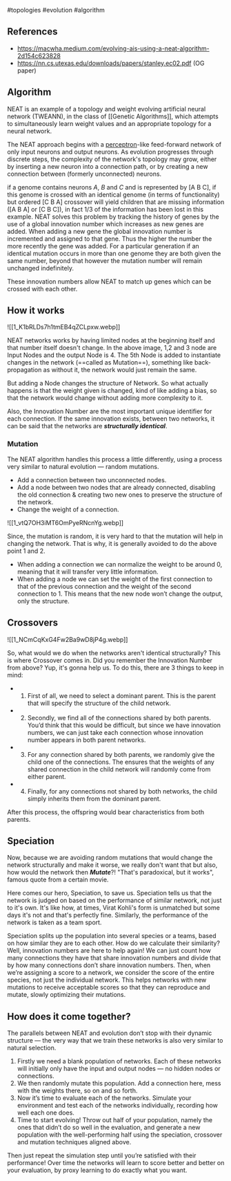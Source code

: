 #topologies #evolution #algorithm
## References
- https://macwha.medium.com/evolving-ais-using-a-neat-algorithm-2d154c623828
- https://nn.cs.utexas.edu/downloads/papers/stanley.ec02.pdf (OG paper)

## Algorithm

NEAT is an example of a topology and weight evolving artificial neural network (TWEANN), in the class of [[Genetic Algorithms]], which attempts to simultaneously learn weight values and an appropriate topology for a neural network.

The NEAT approach begins with a [perceptron](https://en.wikipedia.org/wiki/Perceptron "Perceptron")-like feed-forward network of only input neurons and output neurons. As evolution progresses through discrete steps, the complexity of the network's topology may grow, either by inserting a new neuron into a connection path, or by creating a new connection between (formerly unconnected) neurons.

if a genome contains neurons _A_, _B_ and _C_ and is represented by [A B C], if this genome is crossed with an identical genome (in terms of functionality) but ordered [C B A] crossover will yield children that are missing information ([A B A] or [C B C]), in fact 1/3 of the information has been lost in this example. NEAT solves this problem by tracking the history of genes by the use of a global innovation number which increases as new genes are added. When adding a new gene the global innovation number is incremented and assigned to that gene. Thus the higher the number the more recently the gene was added. For a particular generation if an identical mutation occurs in more than one genome they are both given the same number, beyond that however the mutation number will remain unchanged indefinitely.

These innovation numbers allow NEAT to match up genes which can be crossed with each other.

## How it works

![[1_K1bRLDs7h1tmEB4qZCLpxw.webp]]  

NEAT networks works by having limited nodes at the beginning itself and that number itself doesn't change. In the above image, 1,2 and 3 node are Input Nodes and the output Node is 4. The 5th Node is added to instantiate changes in the network (==called as Mutation==), something like back-propagation as without it, the network would just remain the same.

But adding a Node changes the structure of Network. So what actually happens is that the weight given is changed, kind of like adding a bias, so that the network would change without adding more complexity to it.

Also, the Innovation Number are the most important unique identifier for each connection. If the same innovation exists, between two networks, it can be said that the networks are ***structurally identical***.

### Mutation

The NEAT algorithm handles this process a little differently, using a process very similar to natural evolution — random mutations.

-  Add a connection between two unconnected nodes.
-  Add a node between two nodes that are already connected, disabling the old   connection & creating two new ones to preserve the structure of the network.
- Change the weight of a connection.

![[1_vtQ7OH3iMT6OmPyeRNcnYg.webp]]

Since, the mutation is random, it is very hard to that the mutation will help in changing the network. That is why, it is generally avoided to do the above point 1 and 2.

-  When adding a connection we can normalize the weight to be around 0, meaning that it will transfer very little information.
-  When adding a node we can set the weight of the first connection to that of the  previous connection and the weight of the second connection to 1. This means that the new node won’t change the output, only the structure.

## Crossovers

![[1_NCmCqKxG4Fw2Ba9wD8jP4g.webp]]

So, what would we do when the networks aren't identical structurally? This is where Crossover comes in. Did you remember the Innovation Number from above? Yup, it's gonna help us. To do this, there are 3 things to keep in mind:

- 1. First of all, we need to select a dominant parent. This is the parent that will specify the structure of the child network.
- 2. Secondly, we find all of the connections shared by both parents. You’d think that this would be difficult, but since we have innovation numbers, we can just take each connection whose innovation number appears in both parent networks.
- 3. For any connection shared by both parents, we randomly give the child one of the connections. The ensures that the weights of any shared connection in the child network will randomly come from either parent.
- 4. Finally, for any connections not shared by both networks, the child simply inherits them from the dominant parent.

After this process, the offspring would bear characteristics from both parents.

## Speciation

Now, because we are avoiding random mutations that would change the network structurally and make it worse, we really don't want that but also, how would the network then ***Mutate***?! "That's paradoxical, but it works", famous quote from a certain movie.

Here comes our hero, Speciation, to save us. Speciation tells us that the network is judged on based on the performance of similar network, not just to it's own. It's like how, at times, Virat Kohli's form is unmatched but some days it's not and that's perfectly fine. Similarly, the performance of the network is taken as a team sport.

Speciation splits up the population into several species or a teams, based on how similar they are to each other. How do we calculate their similarity? Well, innovation numbers are here to help again! We can just count how many connections they have that share innovation numbers and divide that by how many connections don’t share innovation numbers. Then, when we’re assigning a score to a network, we consider the score of the entire species, not just the individual network. This helps networks with new mutations to receive acceptable scores so that they can reproduce and mutate, slowly optimizing their mutations.

## How does it come together?

The parallels between NEAT and evolution don’t stop with their dynamic structure — the very way that we train these networks is also very similar to natural selection.

1. Firstly we need a blank population of networks. Each of these networks will initially only have the input and output nodes — no hidden nodes or connections.
2. We then randomly mutate this population. Add a connection here, mess with the weights there, so on and so forth.
3. Now it’s time to evaluate each of the networks. Simulate your environment and test each of the networks individually, recording how well each one does.
4. Time to start evolving! Throw out half of your population, namely the ones that didn’t do so well in the evaluation, and generate a new population with the well-performing half using the speciation, crossover and mutation techniques aligned above.

Then just repeat the simulation step until you’re satisfied with their performance! Over time the networks will learn to score better and better on your evaluation, by proxy learning to do exactly what you want.